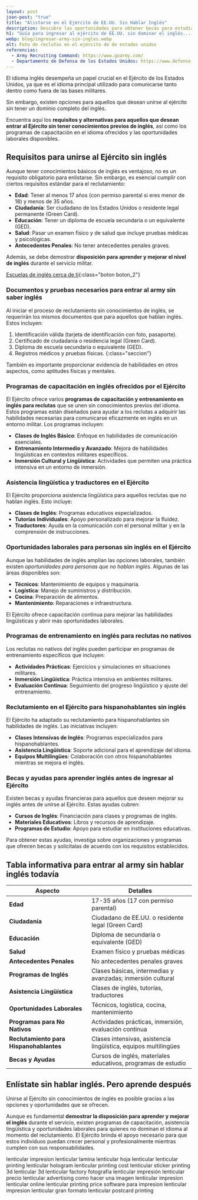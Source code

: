 ```yaml
---
layout: post
json-post: "true"
title: "Alistarse en el Ejército de EE.UU. Sin Hablar Inglés"
description: Descubre las oportunidades para obtener becas para estudiar inglés en Canadá. No tienes que saber el idioma. Consíguela desde cualquier país
h1: "Guía para ingresar al ejército de EE.UU. sin dominar el inglés... aún"
webp: blog/ingresar-army-sin-ingles.webp
alt: Foto de reclutas en el ejército de de estados unidos
referencias:
  - Army Recruiting Command: https://www.goarmy.com/
  - Departamento de Defensa de los Estados Unidos: https://www.defense.gov/
---
```

El idioma inglés desempeña un papel crucial en el Ejército de los Estados Unidos, ya que es el idioma principal utilizado para comunicarse tanto dentro como fuera de las bases militares.

Sin embargo, existen opciones para aquellos que desean unirse al ejército sin tener un dominio completo del inglés.

Encuentra aquí los **requisitos y alternativas para aquellos que desean entrar al Ejército sin tener conocimientos previos de inglés**, así como los programas de capacitación en el idioma ofrecidos y las oportunidades laborales disponibles.

## Requisitos para unirse al Ejército sin inglés

Aunque tener conocimientos básicos de inglés es ventajoso, no es un requisito obligatorio para enlistarse. Sin embargo, es esencial cumplir con ciertos requisitos estándar para el reclutamiento:

- **Edad**: Tener al menos 17 años (con permiso parental si eres menor de 18) y menos de 35 años.
- **Ciudadanía**: Ser ciudadano de los Estados Unidos o residente legal permanente (Green Card).
- **Educación**: Tener un diploma de escuela secundaria o un equivalente (GED).
- **Salud**: Pasar un examen físico y de salud que incluye pruebas médicas y psicológicas.
- **Antecedentes Penales**: No tener antecedentes penales graves.

Además, se debe demostrar **disposición para aprender y mejorar el nivel de inglés** durante el servicio militar.

[Escuelas de inglés cerca de ti]({{'escuelas'|relative_url}} "Escuelas de inglés cerca"){:class="boton boton_2"}

### Documentos y pruebas necesarios para entrar al army sin saber inglés

Al iniciar el proceso de reclutamiento sin conocimientos de inglés, se requerirán los mismos documentos que para aquellos que hablan inglés. Estos incluyen:

1. Identificación válida (tarjeta de identificación con foto, pasaporte).
2. Certificado de ciudadanía o residencia legal (Green Card).
3. Diploma de escuela secundaria o equivalente (GED).
4. Registros médicos y pruebas físicas.
{:class="seccion"}

También es importante proporcionar evidencia de habilidades en otros aspectos, como aptitudes físicas y mentales.

### Programas de capacitación en inglés ofrecidos por el Ejército

El Ejército ofrece varios **programas de capacitación y entrenamiento en inglés para reclutas** que se unen sin conocimientos previos del idioma. Estos programas están diseñados para ayudar a los reclutas a adquirir las habilidades necesarias para comunicarse eficazmente en inglés en un entorno militar. Los programas incluyen:

- **Clases de Inglés Básico**: Enfoque en habilidades de comunicación esenciales.
- **Entrenamiento Intermedio y Avanzado**: Mejora de habilidades lingüísticas en contextos militares específicos.
- **Inmersión Cultural y Lingüística**: Actividades que permiten una práctica intensiva en un entorno de inmersión.

### Asistencia lingüística y traductores en el Ejército

El Ejército proporciona asistencia lingüística para aquellos reclutas que no hablan inglés. Esto incluye:

- **Clases de Inglés**: Programas educativos especializados.
- **Tutorías Individuales**: Apoyo personalizado para mejorar la fluidez.
- **Traductores**: Ayuda en la comunicación con el personal militar y en la comprensión de instrucciones.

### Oportunidades laborales para personas sin inglés en el Ejército

Aunque las habilidades de inglés amplían las opciones laborales, también existen *oportunidades para personas que no hablan inglés*. Algunas de las áreas disponibles son:

- **Técnicos**: Mantenimiento de equipos y maquinaria.
- **Logística**: Manejo de suministros y distribución.
- **Cocina**: Preparación de alimentos.
- **Mantenimiento**: Reparaciones e infraestructura.

El Ejército ofrece capacitación continua para mejorar las habilidades lingüísticas y abrir más oportunidades laborales.

### Programas de entrenamiento en inglés para reclutas no nativos

Los reclutas no nativos del inglés pueden participar en programas de entrenamiento específicos que incluyen:

- **Actividades Prácticas**: Ejercicios y simulaciones en situaciones militares.
- **Inmersión Lingüística**: Práctica intensiva en ambientes militares.
- **Evaluación Continua**: Seguimiento del progreso lingüístico y ajuste del entrenamiento.

### Reclutamiento en el Ejército para hispanohablantes sin inglés

El Ejército ha adaptado su reclutamiento para hispanohablantes sin habilidades de inglés. Las iniciativas incluyen:

- **Clases Intensivas de Inglés**: Programas especializados para hispanohablantes.
- **Asistencia Lingüística**: Soporte adicional para el aprendizaje del idioma.
- **Equipos Multilingües**: Colaboración con otros hispanohablantes mientras se mejora el inglés.

### Becas y ayudas para aprender inglés antes de ingresar al Ejército

Existen becas y ayudas financieras para aquellos que deseen mejorar su inglés antes de unirse al Ejército. Estas ayudas cubren:

- **Cursos de Inglés**: Financiación para clases y programas de inglés.
- **Materiales Educativos**: Libros y recursos de aprendizaje.
- **Programas de Estudio**: Apoyo para estudiar en instituciones educativas.

Para obtener estas ayudas, investiga sobre organizaciones y programas que ofrecen becas y solicítalas de acuerdo con los requisitos establecidos.

## Tabla informativa para entrar al army sin hablar inglés todavía

| Aspecto                         | Detalles                                                                 |
|---------------------------------|--------------------------------------------------------------------------|
| **Edad**                        | 17-35 años (17 con permiso parental)                                    |
| **Ciudadanía**                  | Ciudadano de EE.UU. o residente legal (Green Card)                       |
| **Educación**                   | Diploma de secundaria o equivalente (GED)                               |
| **Salud**                       | Examen físico y pruebas médicas                                          |
| **Antecedentes Penales**        | No antecedentes penales graves                                           |
| **Programas de Inglés**         | Clases básicas, intermedias y avanzadas; inmersión cultural              |
| **Asistencia Lingüística**      | Clases de inglés, tutorías, traductores                                  |
| **Oportunidades Laborales**     | Técnicos, logística, cocina, mantenimiento                               |
| **Programas para No Nativos**   | Actividades prácticas, inmersión, evaluación continua                   |
| **Reclutamiento para Hispanohablantes** | Clases intensivas, asistencia lingüística, equipos multilingües  |
| **Becas y Ayudas**              | Cursos de inglés, materiales educativos, programas de estudio           |

## Enlístate sin hablar inglés. Pero aprende después

Unirse al Ejército sin conocimientos de inglés es posible gracias a las opciones y oportunidades que se ofrecen.

Aunque es fundamental **demostrar la disposición para aprender y mejorar el inglés** durante el servicio, existen programas de capacitación, asistencia lingüística y oportunidades laborales para quienes no dominan el idioma al momento del reclutamiento. El Ejército brinda el apoyo necesario para que estos individuos puedan crecer personal y profesionalmente mientras cumplen con sus responsabilidades.


lenticular
impresion lenticular
lamina lenticular
hoja lenticular
lenticular printing
lenticular hologram
lenticular printing cost
lenticular sticker printing
3d lenticular
3d lenticular factory
fotografia lenticular
impresión lenticular precio
lenticular advertising
como hacer una imagen lenticular
impresion lenticular online
lenticular printing price
software para impresion lenticular
impresion lenticular gran formato
lenticular postcard printing